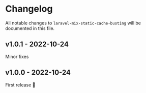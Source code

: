 # Changelog

All notable changes to `laravel-mix-static-cache-busting` will be documented in this file.

## v1.0.1 - 2022-10-24

Minor fixes

## v1.0.0 - 2022-10-24

First release 🚀
